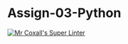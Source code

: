 # Assign-03-Python
[![Mr Coxall's Super Linter](https://github.com/ICS3U-Programming-Kent-Gatera/Assign-03-Python/workflows/Mr%20Coxall's%20Super%20Linter/badge.svg)](https://github.com/ICS3U-Programming-Kent-Gatera/Assign-03-Python/actions/)
